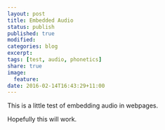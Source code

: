 ```yaml
---
layout: post
title: Embedded Audio
status: publish
published: true
modified:
categories: blog
excerpt:
tags: [test, audio, phonetics]
share: true
image:
  feature:
date: 2016-02-14T16:43:29+11:00
---
```

 
This is a little test of embedding audio in webpages.
 

<audio>
   <source src="audio/test.wav" type='audio/wave; codecs=""'>
   <source src="audio/test.m4a" type='audio/m4a; codecs=""'>
   Your browser doesn't support embedded audio! Please upgrade.
</audio>

 
Hopefully this will work.
 

